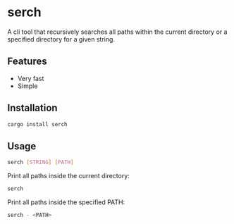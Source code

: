 # serch

A cli tool that recursively searches all paths within the current directory or a specified directory for a given string.

## Features

- Very fast
- Simple

## Installation

```bash
cargo install serch 
```

## Usage

```bash
serch [STRING] [PATH]
```

Print all paths inside the current directory:

```bash
serch 
```

Print all paths inside the specified PATH:

```bash
serch - <PATH>
```
